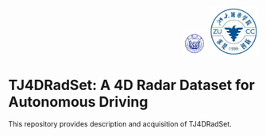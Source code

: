 <div align="right">
<img src="docs/logo/TONGJI.jpeg" height="50" width="50" >
<img src="docs/logo/zucc.jpeg" height="100" width="100" >
 </div>
 
# TJ4DRadSet: A 4D Radar Dataset for Autonomous Driving 

This repository provides description and acquisition of TJ4DRadSet.
